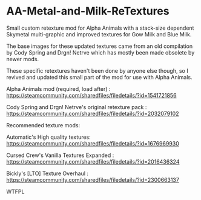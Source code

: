 # AA-Metal-and-Milk-ReTextures

  Small custom retexture mod for Alpha Animals with a stack-size dependent Skymetal multi-graphic and improved textures for Gow Milk and Blue Milk.
  
  The base images for these updated textures came from an old compilation by Cody Spring and Drgn! Netrve which has mostly been made obsolete by newer mods.
  
  These specific retextures haven't been done by anyone else though, so I revived and updated this small part of the mod for use with Alpha Animals.
  
  Alpha Animals mod (required, load after) : https://steamcommunity.com/sharedfiles/filedetails/?id=1541721856
  
  Cody Spring and Drgn! Netrve's original retexture pack : https://steamcommunity.com/sharedfiles/filedetails/?id=2032079102
  
  Recommended texture mods: 
  
  Automatic's High quality textures: https://steamcommunity.com/sharedfiles/filedetails/?id=1676969930
  
  Cursed Crew's Vanilla Textures Expanded : https://steamcommunity.com/sharedfiles/filedetails/?id=2016436324
  
  Bickly's [LTO] Texture Overhaul : https://steamcommunity.com/sharedfiles/filedetails/?id=2300663137
  
  WTFPL
